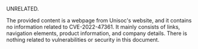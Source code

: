 UNRELATED.

The provided content is a webpage from Unisoc's website, and it contains no information related to CVE-2022-47361. It mainly consists of links, navigation elements, product information, and company details. There is nothing related to vulnerabilities or security in this document.